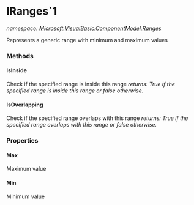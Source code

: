 ﻿
# IRanges`1
_namespace: [Microsoft.VisualBasic.ComponentModel.Ranges](N-Microsoft.VisualBasic.ComponentModel.Ranges.md)_

Represents a generic range with minimum and maximum values

### Methods

#### IsInside
Check if the specified range is inside this range
_returns: True if the specified range is inside this range or
 false otherwise._
#### IsOverlapping
Check if the specified range overlaps with this range
_returns: True if the specified range overlaps with this range or
 false otherwise._


### Properties

#### Max
Maximum value
#### Min
Minimum value

